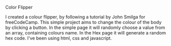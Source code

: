 Color Flipper

I created a colour flipper, by following a tutorial by John Smilga for freeCodeCamp. 
This simple project aims to change the colour of the body by clicking a button.
In the simple page it will randomly choose a value from an array, containing colours name. In the Hex page it will generate a random hex code.
I've been using html, css and javascript.